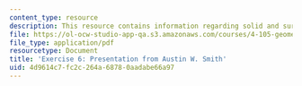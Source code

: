 ```yaml
---
content_type: resource
description: This resource contains information regarding solid and surface.
file: https://ol-ocw-studio-app-qa.s3.amazonaws.com/courses/4-105-geometric-disciplines-and-architecture-skills-reciprocal-methodologies-fall-2012/4d9614c7fc2c264a68780aadabe66a97_MIT4_105F12_Pres_Ex6_AS.pdf
file_type: application/pdf
resourcetype: Document
title: 'Exercise 6: Presentation from Austin W. Smith'
uid: 4d9614c7-fc2c-264a-6878-0aadabe66a97
---
```

